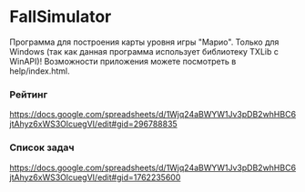 # FallSimulator
Программа для построения карты уровня игры "Марио".
Только для Windows (так как данная программа использует библиотеку TXLib с WinAPI)!
Возможности приложения можете посмотреть в help/index.html.

### Рейтинг
https://docs.google.com/spreadsheets/d/1Wjq24aBWYW1Jv3pDB2whHBC6jtAhyz6xWS3OlcuegVI/edit#gid=296788835

### Список задач
https://docs.google.com/spreadsheets/d/1Wjq24aBWYW1Jv3pDB2whHBC6jtAhyz6xWS3OlcuegVI/edit#gid=1762235600
